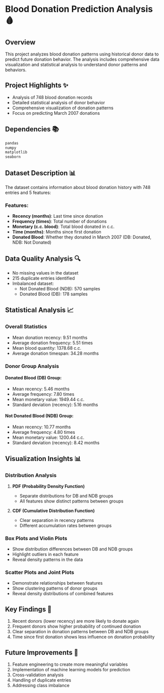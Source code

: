 # Blood Donation Prediction Analysis 🩸

## Overview
This project analyzes blood donation patterns using historical donor data to predict future donation behavior. The analysis includes comprehensive data visualization and statistical analysis to understand donor patterns and behaviors.

## Project Highlights ✨
- Analysis of 748 blood donation records
- Detailed statistical analysis of donor behavior
- Comprehensive visualization of donation patterns
- Focus on predicting March 2007 donations

## Dependencies 📚
```python
pandas
numpy
matplotlib
seaborn
```

## Dataset Description 📊
The dataset contains information about blood donation history with 748 entries and 5 features:

### Features:
- **Recency (months)**: Last time since donation
- **Frequency (times)**: Total number of donations
- **Monetary (c.c. blood)**: Total blood donated in c.c.
- **Time (months)**: Months since first donation
- **Donated Blood**: Whether they donated in March 2007 (DB: Donated, NDB: Not Donated)

## Data Quality Analysis 🔍
- No missing values in the dataset
- 215 duplicate entries identified
- Imbalanced dataset:
  - Not Donated Blood (NDB): 570 samples
  - Donated Blood (DB): 178 samples

## Statistical Analysis 📈

### Overall Statistics
- Mean donation recency: 9.51 months
- Average donation frequency: 5.51 times
- Mean blood quantity: 1378.68 c.c.
- Average donation timespan: 34.28 months

### Donor Group Analysis
#### Donated Blood (DB) Group:
- Mean recency: 5.46 months
- Average frequency: 7.80 times
- Mean monetary value: 1949.44 c.c.
- Standard deviation (recency): 5.16 months

#### Not Donated Blood (NDB) Group:
- Mean recency: 10.77 months
- Average frequency: 4.80 times
- Mean monetary value: 1200.44 c.c.
- Standard deviation (recency): 8.42 months

## Visualization Insights 📊

### Distribution Analysis
1. **PDF (Probability Density Function)**
   - Separate distributions for DB and NDB groups
   - All features show distinct patterns between groups

2. **CDF (Cumulative Distribution Function)**
   - Clear separation in recency patterns
   - Different accumulation rates between groups

### Box Plots and Violin Plots
- Show distribution differences between DB and NDB groups
- Highlight outliers in each feature
- Reveal density patterns in the data

### Scatter Plots and Joint Plots
- Demonstrate relationships between features
- Show clustering patterns of donor groups
- Reveal density distributions of combined features

## Key Findings 🔑
1. Recent donors (lower recency) are more likely to donate again
2. Frequent donors show higher probability of continued donation
3. Clear separation in donation patterns between DB and NDB groups
4. Time since first donation shows less influence on donation probability

## Future Improvements 🚀
1. Feature engineering to create more meaningful variables
2. Implementation of machine learning models for prediction
3. Cross-validation analysis
4. Handling of duplicate entries
5. Addressing class imbalance

